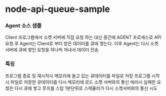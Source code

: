 # node-api-queue-sample

### Agent 소스 샘플

Client 프로그램에서 소켓 서버에 직접 요청 하는 대신 
중간에 AGENT 프로세스로 API 요청 후
Agent는 Client로 부터 받은 데이터를 큐에 쌓는다.
이후 Agent는 다시 소켓 서버에 큐에 쌓인 요청을 하나씩 꺼내서 데이터 전송

### 특징
프로그램 종료 및 재시작시 메모리에 들고 있는 큐데이터를 파일로 저장
프로그램 시작시 파일로 저장한 큐데이터를 다시 메모리에 로드
소켓 서버와의 통신 에러시 실패한 요청은 다시 큐에 쌓고 루프를 스탑
1분단위로 스케쥴러가 다시 소켓서버와의 통신 시도
